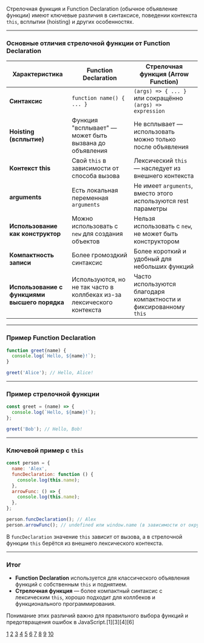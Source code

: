 Стрелочная функция и Function Declaration (обычное объявление функции) имеют ключевые различия в синтаксисе, поведении контекста `this`, всплытии (hoisting) и других особенностях.

---

### Основные отличия стрелочной функции от Function Declaration

| Характеристика                                | Function Declaration                                                   | Стрелочная функция (Arrow Function)                               |
| --------------------------------------------- | ---------------------------------------------------------------------- | ----------------------------------------------------------------- |
| **Синтаксис**                                 | `function name() { ... }`                                              | `(args) => { ... }` или сокращённо `(args) => expression`         |
| **Hoisting (всплытие)**                       | Функция "всплывает" — может быть вызвана до объявления                 | Не всплывает — использовать можно только после объявления         |
| **Контекст this**                             | Свой `this` в зависимости от способа вызова                            | Лексический `this` — наследует из внешнего контекста              |
| **arguments**                                 | Есть локальная переменная `arguments`                                  | Не имеет `arguments`, вместо этого используются rest параметры    |
| **Использование как конструктор**             | Можно использовать с `new` для создания объектов                       | Нельзя использовать с `new`, не может быть конструктором          |
| **Компактность записи**                       | Более громоздкий синтаксис                                             | Более короткий и удобный для небольших функций                    |
| **Использование с функциями высшего порядка** | Используются, но не так часто в коллбеках из-за лексического контекста | Часто используются благодаря компактности и фиксированному `this` |

---

### Пример Function Declaration

```js
function greet(name) {
  console.log(`Hello, ${name}!`);
}

greet('Alice'); // Hello, Alice!
```

---

### Пример стрелочной функции

```js
const greet = (name) => {
  console.log(`Hello, ${name}!`);
};

greet('Bob'); // Hello, Bob!
```

---

### Ключевой пример с `this`

```js
const person = {
  name: 'Alex',
  funcDeclaration: function () {
    console.log(this.name);
  },
  arrowFunc: () => {
    console.log(this.name);
  },
};

person.funcDeclaration(); // Alex
person.arrowFunc(); // undefined или window.name (в зависимости от окружения)
```

В `funcDeclaration` значение `this` зависит от вызова, а в стрелочной функции `this` берётся из внешнего лексического контекста.

---

### Итог

- **Function Declaration** используется для классического объявления функций с собственным `this` и поднятием.
- **Стрелочная функция** — более компактный синтаксис с лексическим `this`, хорошо подходит для коллбеков и функционального программирования.

Понимание этих различий важно для правильного выбора функций и предотвращения ошибок в JavaScript.[1][3][4][6]

[1](https://habr.com/ru/articles/738146/)
[2](https://vc.ru/dev/133379-5-otlichii-mezhdu-obychnymi-i-strelochnymi-funkciyami)
[3](https://webadventures.ru/javascript-functions/)
[4](https://www.hackfrontend.com/docs/javascript/difference-between-arrow-declaration-expression-functions)
[5](https://timeweb.cloud/tutorials/javascript/strelochnye-funkcii-v-javascript)
[6](https://developer.mozilla.org/ru/docs/Web/JavaScript/Reference/Functions/Arrow_functions)
[7](https://learn.javascript.ru/function-expressions)
[8](https://www.youtube.com/watch?v=IcgdjdeOziA)
[9](https://learn.javascript.ru/arrow-functions-basics)
[10](https://habr.com/ru/articles/917840/)
